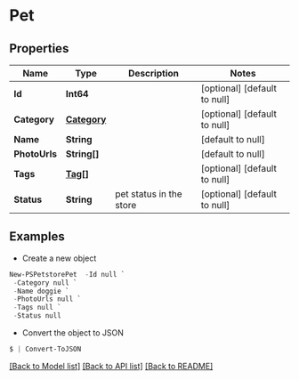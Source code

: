 # Pet
## Properties

Name | Type | Description | Notes
------------ | ------------- | ------------- | -------------
**Id** | **Int64** |  | [optional] [default to null]
**Category** | [**Category**](Category.md) |  | [optional] [default to null]
**Name** | **String** |  | [default to null]
**PhotoUrls** | **String[]** |  | [default to null]
**Tags** | [**Tag[]**](Tag.md) |  | [optional] [default to null]
**Status** | **String** | pet status in the store | [optional] [default to null]

## Examples

- Create a new object
```powershell
New-PSPetstorePet  -Id null `
 -Category null `
 -Name doggie `
 -PhotoUrls null `
 -Tags null `
 -Status null
```

- Convert the object to JSON
```powershell
$ | Convert-ToJSON
```


[[Back to Model list]](../README.md#documentation-for-models) [[Back to API list]](../README.md#documentation-for-api-endpoints) [[Back to README]](../README.md)

